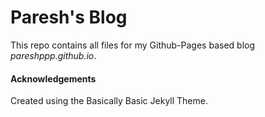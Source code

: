 # Paresh's Blog

This repo contains all files for my Github-Pages based blog *pareshppp.github.io*.


#### Acknowledgements

Created using the Basically Basic Jekyll Theme.
